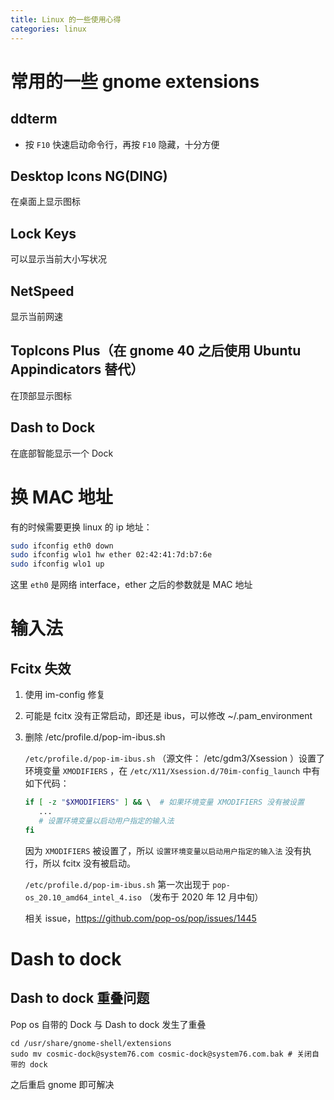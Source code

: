 ```yaml
---
title: Linux 的一些使用心得
categories: linux
---
```


# 常用的一些 gnome extensions

## ddterm

- 按 `F10` 快速启动命令行，再按 `F10` 隐藏，十分方便

## Desktop Icons NG(DING)

在桌面上显示图标

## Lock Keys

可以显示当前大小写状况

## NetSpeed

显示当前网速

## TopIcons Plus（在 gnome 40 之后使用 Ubuntu Appindicators 替代）

在顶部显示图标

## Dash to Dock

在底部智能显示一个 Dock

# 换 MAC 地址

有的时候需要更换 linux 的 ip 地址：

```bash
sudo ifconfig eth0 down
sudo ifconfig wlo1 hw ether 02:42:41:7d:b7:6e
sudo ifconfig wlo1 up
```

这里 `eth0` 是网络 interface，ether 之后的参数就是 MAC 地址

# 输入法

## Fcitx 失效

1. 使用 im-config 修复

2. 可能是 fcitx 没有正常启动，即还是 ibus，可以修改 ~/.pam_environment

3. 删除 /etc/profile.d/pop-im-ibus.sh
   
   `/etc/profile.d/pop-im-ibus.sh` （源文件： /etc/gdm3/Xsession ）设置了环境变量 `XMODIFIERS` ，在 `/etc/X11/Xsession.d/70im-config_launch` 中有如下代码：
   
   ```bash
   if [ -z "$XMODIFIERS" ] && \  # 如果环境变量 XMODIFIERS 没有被设置
      ...
      # 设置环境变量以启动用户指定的输入法
   fi
   ```
   
   因为 `XMODIFIERS` 被设置了，所以 `设置环境变量以启动用户指定的输入法` 没有执行，所以 fcitx 没有被启动。
   
   `/etc/profile.d/pop-im-ibus.sh` 第一次出现于 `pop-os_20.10_amd64_intel_4.iso` （发布于 2020 年 12 月中旬）
   
   相关 issue，https://github.com/pop-os/pop/issues/1445

# Dash to dock

## Dash to dock 重叠问题

   Pop os 自带的 Dock 与 Dash to dock 发生了重叠

   ```shell
   cd /usr/share/gnome-shell/extensions
   sudo mv cosmic-dock@system76.com cosmic-dock@system76.com.bak # 关闭自带的 dock
   ```

   之后重启 gnome 即可解决

